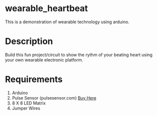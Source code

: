 # wearable_heartbeat
This is a demonstration of wearable technology using arduino. 

# Description
Build this fun project/circuit to show the rythm of your beating heart using your own wearable electronic platform. 

# Requirements
<ol>
  <li>Arduino</li>
  <li>Pulse Sensor (pulsesensor.com) <a href ="http://pulsesensor.com">Buy Here</a></li>
  <li>8 X 8 LED Matrix</li>
  <li>Jumper Wires</li>
</ol>

